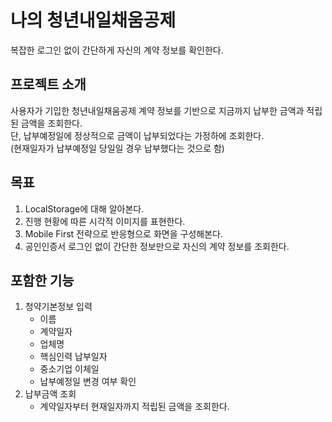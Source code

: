 # 나의 청년내일채움공제

복잡한 로그인 없이 간단하게 자신의 계약 정보를 확인한다.

## 프로젝트 소개
사용자가 기입한 청년내일채움공제 계약 정보를 기반으로 지금까지 납부한 금액과 적립된 금액을 조회한다.  
단, 납부예정일에 정상적으로 금액이 납부되었다는 가정하에 조회한다.  
(현재일자가 납부예정일 당일일 경우 납부했다는 것으로 함)  

## 목표
1. LocalStorage에 대해 알아본다.
2. 진행 현황에 따른 시각적 이미지를 표현한다.
3. Mobile First 전략으로 반응형으로 화면을 구성해본다.
4. 공인인증서 로그인 없이 간단한 정보만으로 자신의 계약 정보를 조회한다.

## 포함한 기능
1. 청약기본정보 입력
    - 이름
    - 계약일자
    - 업체명
    - 핵심인력 납부일자
    - 중소기업 이체일
    - 납부예정일 변경 여부 확인
2. 납부금액 조회
    - 계약일자부터 현재일자까지 적립된 금액을 조회한다.